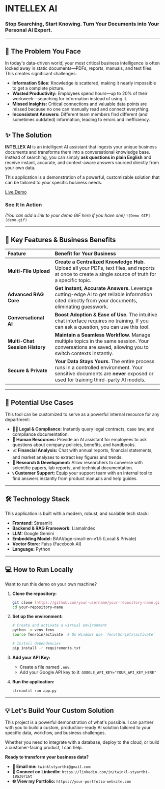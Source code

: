 # INTELLEX AI

### Stop Searching, Start Knowing. Turn Your Documents into Your Personal AI Expert.

---

## 🎯 The Problem You Face

In today's data-driven world, your most critical business intelligence is often locked away in static documents—PDFs, reports, manuals, and text files. This creates significant challenges:

* **Information Silos:** Knowledge is scattered, making it nearly impossible to get a complete picture.
* **Wasted Productivity:** Employees spend hours—up to 20% of their workweek—searching for information instead of using it.
* **Missed Insights:** Critical connections and valuable data points are missed because no one can manually read and connect everything.
* **Inconsistent Answers:** Different team members find different (and sometimes outdated) information, leading to errors and inefficiency.

## ✨ The Solution

**INTELLEX AI** is an intelligent AI assistant that ingests your unique business documents and transforms them into a conversational knowledge base. Instead of searching, you can simply **ask questions in plain English** and receive instant, accurate, and context-aware answers sourced directly from your own data.

This application is a demonstration of a powerful, customizable solution that can be tailored to your specific business needs.

[Live Demo](https://multi-file-rag-chatbot.streamlit.app/)

### See It In Action

*(You can add a link to your demo GIF here if you have one)*
`![Demo GIF](demo.gif)`

---

## 🚀 Key Features & Business Benefits

| Feature | Benefit for Your Business |
| :--- | :--- |
| **Multi-File Upload** | **Create a Centralized Knowledge Hub.** Upload all your PDFs, text files, and reports at once to create a single source of truth for a specific topic. |
| **Advanced RAG Core** | **Get Instant, Accurate Answers.** Leverage cutting-edge AI to get reliable information cited directly from your documents, eliminating guesswork. |
| **Conversational AI** | **Boost Adoption & Ease of Use.** The intuitive chat interface requires no training. If you can ask a question, you can use this tool. |
| **Multi-Chat Session History** | **Maintain a Seamless Workflow.** Manage multiple topics in the same session. Your conversations are saved, allowing you to switch contexts instantly. |
| **Secure & Private** | **Your Data Stays Yours.** The entire process runs in a controlled environment. Your sensitive documents are **never** exposed or used for training third-party AI models. |

---

## 💼 Potential Use Cases

This tool can be customized to serve as a powerful internal resource for any department:

* **👩‍⚖️ Legal & Compliance:** Instantly query legal contracts, case law, and compliance documentation.
* **🤝 Human Resources:** Provide an AI assistant for employees to ask questions about company policies, benefits, and handbooks.
* **📈 Financial Analysis:** Chat with annual reports, financial statements, and market analyses to extract key figures and trends.
* **🔬 Research & Development:** Allow researchers to converse with scientific papers, lab reports, and technical documentation.
* **📞 Customer Support:** Equip your support team with an internal tool to find answers instantly from product manuals and help guides.

---

## 🛠️ Technology Stack

This application is built with a modern, robust, and scalable tech stack:

* **Frontend:** Streamlit
* **Backend & RAG Framework:** LlamaIndex
* **LLM:** Google Gemini
* **Embedding Model:** BAAI/bge-small-en-v1.5 (Local & Private)
* **Vector Store:** Faiss (Facebook AI)
* **Language:** Python

---

## 💻 How to Run Locally

Want to run this demo on your own machine?

1.  **Clone the repository:**
    ```bash
    git clone [https://github.com/your-username/your-repository-name.git](https://github.com/your-username/your-repository-name.git)
    cd your-repository-name
    ```

2.  **Set up the environment:**
    ```bash
    # Create and activate a virtual environment
    python -m venv fenv
    source fen/bin/activate  # On Windows use `fenv\Scripts\activate`

    # Install dependencies
    pip install -r requirements.txt
    ```

3.  **Add your API Key:**
    * Create a file named `.env`.
    * Add your Google API key to it: `GOOGLE_API_KEY="YOUR_API_KEY_HERE"`

4.  **Run the application:**
    ```bash
    streamlit run app.py
    ```

---

## 💡 Let's Build Your Custom Solution

This project is a powerful demonstration of what's possible. I can partner with you to build a custom, production-ready AI solution tailored to your specific data, workflow, and business challenges.

Whether you need to integrate with a database, deploy to the cloud, or build a customer-facing product, I can help.

**Ready to transform your business data?**

* **📧 Email me:** `twinklstyarthi@gmail.com`
* **🔗 Connect on LinkedIn:** `https://linkedin.com/in/twinkl-styarthi-18a30r16t`
* **🌐 View my Portfolio:** `https://your-portfolio-website.com`
